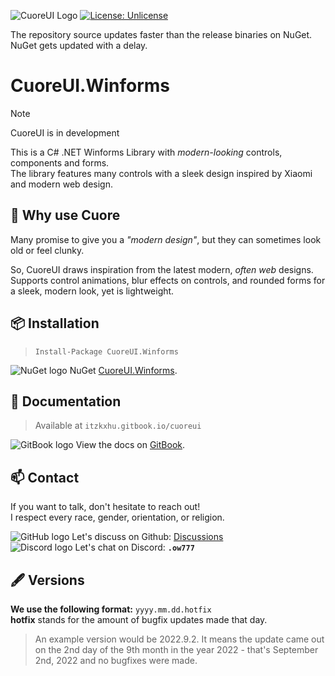 ![CuoreUI Logo](https://i.imgur.com/pWwYDum.jpeg)
[![License: Unlicense](https://img.shields.io/badge/License-Unlicense-ff6a00)](https://unlicense.org/)

The repository source updates faster than the release binaries on NuGet.<br>
NuGet gets updated with a delay.

# CuoreUI.Winforms
> [!NOTE]
> CuoreUI is in development

This is a C# .NET Winforms Library with *modern-looking* controls, components and forms.<br>
The library features many controls with a sleek design inspired by Xiaomi and modern web design.<br>

## 🗿 Why use Cuore
Many promise to give you a *"modern design"*, but they can sometimes look old or feel clunky.

So, CuoreUI draws inspiration from the latest modern, *often web* designs.<br>
Supports control animations, blur effects on controls, and rounded forms for a sleek, modern look, yet is lightweight.

## 📦 Installation 
> `Install-Package CuoreUI.Winforms`

![NuGet logo](https://i.imgur.com/6aPyVAg.png) NuGet [CuoreUI.Winforms](https://www.nuget.org/packages/CuoreUI.Winforms/).<br>

## 📃 Documentation
> Available at `itzkxhu.gitbook.io/cuoreui`<br>

![GitBook logo](https://i.imgur.com/zUxXXU9.png) View the docs on [GitBook](https://itzkxhu.gitbook.io/cuoreui).

## 📫 Contact

If you want to talk, don't hesitate to reach out!<br>
I respect every race, gender, orientation, or religion.

![GitHub logo](https://i.imgur.com/Yc7jLwG.png) Let's discuss on Github: [Discussions](https://github.com/7owh/CuoreUI/discussions)<br>
![Discord logo](https://i.imgur.com/BvvyqHK.png) Let's chat on Discord: **`.ow777`**

## 🖋️ Versions
**We use the following format:** `yyyy.mm.dd.hotfix`<br>
**hotfix** stands for the amount of bugfix updates made that day.
> An example version would be 2022.9.2. It means the update came out on the 2nd day of the 9th month in the year 2022 - that's September 2nd, 2022 and no bugfixes were made. 

